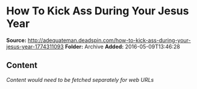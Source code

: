 # How To Kick Ass During Your Jesus Year

**Source:** http://adequateman.deadspin.com/how-to-kick-ass-during-your-jesus-year-1774311093
**Folder:** Archive
**Added:** 2016-05-09T13:46:28




## Content
*Content would need to be fetched separately for web URLs*
